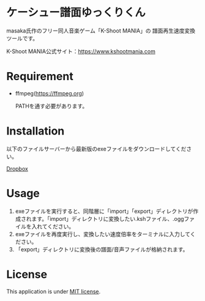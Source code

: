 # ケーシュー譜面ゆっくりくん
masaka氏作のフリー同人音楽ゲーム「K-Shoot MANIA」の
譜面再生速度変換ツールです。

K-Shoot MANIA公式サイト：https://www.kshootmania.com

# Requirement

* ffmpeg(https://ffmpeg.org)

  PATHを通す必要があります。


# Installation

以下のファイルサーバーから最新版のexeファイルをダウンロードしてください。

[Dropbox](https://www.dropbox.com/sh/fajyymu0g3693xk/AACvZY0ozAQMb7VDGsvD1q6wa?dl=0)

# Usage
1. exeファイルを実行すると、同階層に「import」「export」ディレクトリが作成されます。「import」ディレクトリに変換したい.kshファイル、.oggファイルを入れてください。
1. exeファイルを再度実行し、変換したい速度倍率をターミナルに入力してください。
1. 「export」ディレクトリに変換後の譜面/音声ファイルが格納されます。

# License

This application is under [MIT license](https://en.wikipedia.org/wiki/MIT_License).
